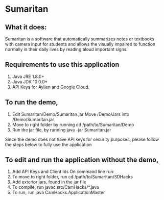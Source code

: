 # Sumaritan

## What it does:
Sumaritan is a software that automatically summarizes notes or textbooks with camera input for students and allows the visually impaired to function normally in their daily lives by reading aloud important signs.

## Requirements to use this application
1. Java JRE 1.8.0+ 
2. Java JDK 10.0.0+
3. API Keys for Aylien and Google Cloud. 

## To run the demo, 
1. Edit Sumaritan/Demo/Sumaritan.jar 
      Move /Demo/Jars into /Demo/Sumaritan.jar
2. Move to right folder by running
   cd /path/to/Sumaritan/Demo 
3. Run the jar file, by running
   java -jar Sumaritan.jar
   
Since the demo does not have API keys for security purposes, please follow the steps below to fully use the application

## To edit and run the application without the demo, 
1. Add API Keys and Client Ids 
On command line run:
2. To move to right folder, run 
   cd /path/to/Sumaritan/SDHacks 
3. Add exterior jars, found in the jar file
4. To compile, run
   javac src/CamHacks/*.java
5. To run, run 
   java CamHacks.ApplicationMaster
